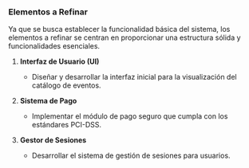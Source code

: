 ### Elementos a Refinar

Ya que se busca establecer la funcionalidad básica del sistema, los elementos a refinar se centran en proporcionar una estructura sólida y funcionalidades esenciales.

1. **Interfaz de Usuario (UI)**
   - Diseñar y desarrollar la interfaz inicial para la visualización del catálogo de eventos.

2. **Sistema de Pago**
   -  Implementar el módulo de pago seguro que cumpla con los estándares PCI-DSS.

3. **Gestor de Sesiones**
   - Desarrollar el sistema de gestión de sesiones para usuarios.